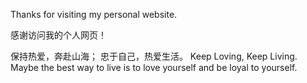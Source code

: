 Thanks for visiting my personal website.

感谢访问我的个人网页！


保持热爱，奔赴山海；
忠于自己，热爱生活。
Keep Loving, Keep Living. 
Maybe the best way to live is to love yourself and be loyal to yourself. 
